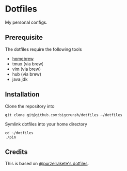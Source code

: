 # Dotfiles

My personal configs.

## Prerequisite

The dotfiles require the following tools

- [homebrew](https://brew.sh/)
- tmux (via brew)
- vim (via brew)
- hub (via brew)
- java jdk

## Installation

Clone the repository into

    git clone git@github.com:bigcrunsh/dotfiles ~/dotfiles

Symlink dotfiles into your home directory

    cd ~/dotfiles
    ./pin

## Credits

This is based on [@purzelrakete's dotfiles](https://github.com/purzelrakete/dotfiles).
